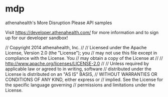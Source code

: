 mdp
===

athenahealth's More Disruption Please API samples

Visit https://developer.athenahealth.com/ for more information and to sign up for our developer sandbox!

//	  Copyright 2014 athenahealth, Inc.
//
//	 Licensed under the Apache License, Version 2.0 (the "License"); you
//	 may not use this file except in compliance with the License.  You
//	 may obtain a copy of the License at
//
//		 http://www.apache.org/licenses/LICENSE-2.0
//
//	 Unless required by applicable law or agreed to in writing, software
//	 distributed under the License is distributed on an "AS IS" BASIS,
//	 WITHOUT WARRANTIES OR CONDITIONS OF ANY KIND, either express or
//	 implied.  See the License for the specific language governing
//	 permissions and limitations under the License.
